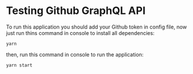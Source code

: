 # Testing Github GraphQL API

To run this application you should add your Github token in config file, now just run thins command in console to install all dependencies:

```
yarn
```

then, run this command in console to run the application:

```
yarn start
```
